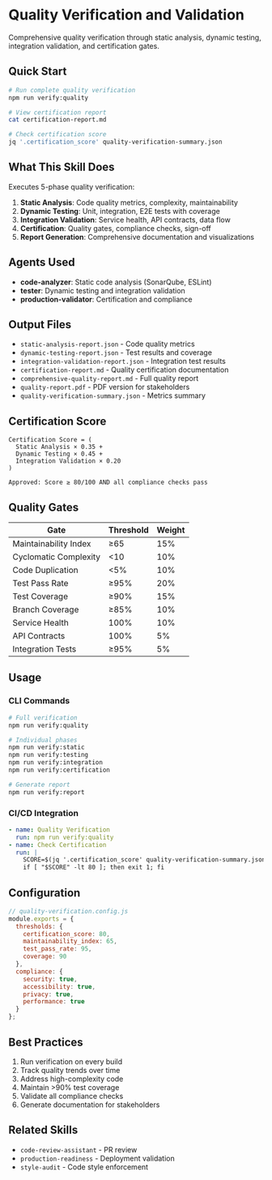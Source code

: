 # Quality Verification and Validation

Comprehensive quality verification through static analysis, dynamic testing, integration validation, and certification gates.

## Quick Start

```bash
# Run complete quality verification
npm run verify:quality

# View certification report
cat certification-report.md

# Check certification score
jq '.certification_score' quality-verification-summary.json
```

## What This Skill Does

Executes 5-phase quality verification:
1. **Static Analysis**: Code quality metrics, complexity, maintainability
2. **Dynamic Testing**: Unit, integration, E2E tests with coverage
3. **Integration Validation**: Service health, API contracts, data flow
4. **Certification**: Quality gates, compliance checks, sign-off
5. **Report Generation**: Comprehensive documentation and visualizations

## Agents Used

- **code-analyzer**: Static code analysis (SonarQube, ESLint)
- **tester**: Dynamic testing and integration validation
- **production-validator**: Certification and compliance

## Output Files

- `static-analysis-report.json` - Code quality metrics
- `dynamic-testing-report.json` - Test results and coverage
- `integration-validation-report.json` - Integration test results
- `certification-report.md` - Quality certification documentation
- `comprehensive-quality-report.md` - Full quality report
- `quality-report.pdf` - PDF version for stakeholders
- `quality-verification-summary.json` - Metrics summary

## Certification Score

```
Certification Score = (
  Static Analysis × 0.35 +
  Dynamic Testing × 0.45 +
  Integration Validation × 0.20
)

Approved: Score ≥ 80/100 AND all compliance checks pass
```

## Quality Gates

| Gate | Threshold | Weight |
|------|-----------|--------|
| Maintainability Index | ≥65 | 15% |
| Cyclomatic Complexity | <10 | 10% |
| Code Duplication | <5% | 10% |
| Test Pass Rate | ≥95% | 20% |
| Test Coverage | ≥90% | 15% |
| Branch Coverage | ≥85% | 10% |
| Service Health | 100% | 10% |
| API Contracts | 100% | 5% |
| Integration Tests | ≥95% | 5% |

## Usage

### CLI Commands
```bash
# Full verification
npm run verify:quality

# Individual phases
npm run verify:static
npm run verify:testing
npm run verify:integration
npm run verify:certification

# Generate report
npm run verify:report
```

### CI/CD Integration
```yaml
- name: Quality Verification
  run: npm run verify:quality
- name: Check Certification
  run: |
    SCORE=$(jq '.certification_score' quality-verification-summary.json)
    if [ "$SCORE" -lt 80 ]; then exit 1; fi
```

## Configuration

```javascript
// quality-verification.config.js
module.exports = {
  thresholds: {
    certification_score: 80,
    maintainability_index: 65,
    test_pass_rate: 95,
    coverage: 90
  },
  compliance: {
    security: true,
    accessibility: true,
    privacy: true,
    performance: true
  }
};
```

## Best Practices

1. Run verification on every build
2. Track quality trends over time
3. Address high-complexity code
4. Maintain >90% test coverage
5. Validate all compliance checks
6. Generate documentation for stakeholders

## Related Skills

- `code-review-assistant` - PR review
- `production-readiness` - Deployment validation
- `style-audit` - Code style enforcement
